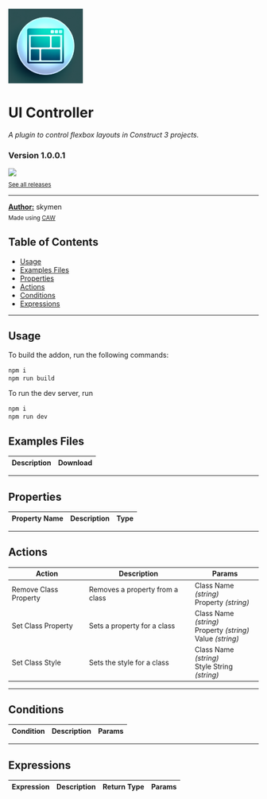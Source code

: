 <img src="./examples/cover.png" width="150" /><br>
# UI Controller
<i>A plugin to control flexbox layouts in Construct 3 projects.</i> <br>
### Version 1.0.0.1

[<img src="https://placehold.co/200x50/4493f8/FFF?text=Download&font=montserrat" width="200"/>](https://github.com/skymen/flexboxController/releases/download/flexbox_controller-1.0.0.1.c3addon/flexbox_controller-1.0.0.1.c3addon)
<br>
<sub> [See all releases](https://github.com/skymen/flexboxController/releases) </sub> <br>

---
<b><u>Author:</u></b> skymen <br>
<sub>Made using [CAW](https://marketplace.visualstudio.com/items?itemName=skymen.caw) </sub><br>

## Table of Contents
- [Usage](#usage)
- [Examples Files](#examples-files)
- [Properties](#properties)
- [Actions](#actions)
- [Conditions](#conditions)
- [Expressions](#expressions)
---
## Usage
To build the addon, run the following commands:

```
npm i
npm run build
```

To run the dev server, run

```
npm i
npm run dev
```

## Examples Files
| Description | Download |
| --- | --- |

---
## Properties
| Property Name | Description | Type |
| --- | --- | --- |


---
## Actions
| Action | Description | Params
| --- | --- | --- |
| Remove Class Property | Removes a property from a class | Class Name             *(string)* <br>Property             *(string)* <br> |
| Set Class Property | Sets a property for a class | Class Name             *(string)* <br>Property             *(string)* <br>Value             *(string)* <br> |
| Set Class Style | Sets the style for a class | Class Name             *(string)* <br>Style String             *(string)* <br> |


---
## Conditions
| Condition | Description | Params
| --- | --- | --- |


---
## Expressions
| Expression | Description | Return Type | Params
| --- | --- | --- | --- |
